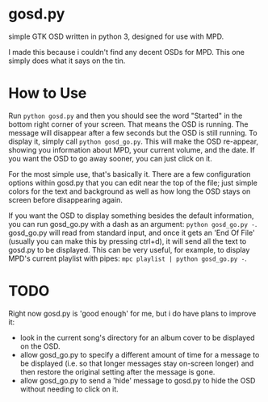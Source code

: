 gosd.py
=======

simple GTK OSD written in python 3, designed for use with MPD.

I made this because i couldn't find any decent OSDs for MPD. This one simply does what it says on the tin.

How to Use
==========

Run `python gosd.py` and then you should see the word "Started" in the bottom right corner of your screen. That means the OSD is running. The message will disappear after a few seconds but the OSD is still running. To display it, simply call `python gosd_go.py`. This will make the OSD re-appear, showing you information about MPD, your current volume, and the date. If you want the OSD to go away sooner, you can just click on it.

For the most simple use, that's basically it. There are a few configuration options within gosd.py that you can edit near the top of the file; just simple colors for the text and background as well as how long the OSD stays on screen before disappearing again.

If you want the OSD to display something besides the default information, you can run gosd_go.py with a dash as an argument: `python gosd_go.py -`. gosd_go.py will read from standard input, and once it gets an 'End Of File' (usually you can make this by pressing ctrl+d), it will send all the text to gosd.py to be displayed. This can be very useful, for example, to display MPD's current playlist with pipes: `mpc playlist | python gosd_go.py -`.

TODO
====

Right now gosd.py is 'good enough' for me, but i do have plans to improve it:

* look in the current song's directory for an album cover to be displayed on the OSD.
* allow gosd_go.py to specify a different amount of time for a message to be displayed (i.e. so that longer messages stay on-screen longer) and then restore the original setting after the message is gone.
* allow gosd_go.py to send a 'hide' message to gosd.py to hide the OSD without needing to click on it.
